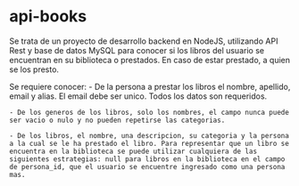 # api-books

Se trata de un proyecto de desarrollo backend en NodeJS, utilizando API Rest y base de datos MySQL para conocer si los libros del usuario se encuentran en su biblioteca o prestados. En caso de estar prestado, a quien se los presto.


Se requiere conocer:
    - De la persona a prestar los libros el nombre, apellido, email y alias. El email debe ser unico. Todos los datos son requeridos.

    - De los generos de los libros, solo los nombres, el campo nunca puede ser vacio o nulo y no pueden repetirse las categorias.

    - De los libros, el nombre, una descripcion, su categoria y la persona a la cual se le ha prestado el libro. Para representar que un libro se encuentra en la biblioteca se puede utilizar cualquiera de las siguientes estrategias: null para libros en la biblioteca en el campo de persona_id, que el usuario se encuentre ingresado como una persona mas.